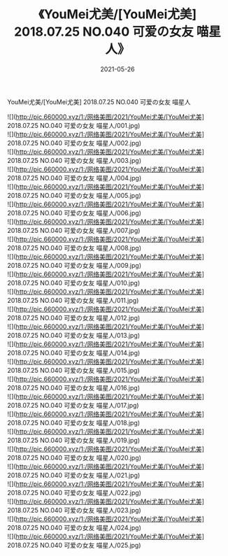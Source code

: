 ﻿---
layout: post
title:  《YouMei尤美/[YouMei尤美] 2018.07.25 NO.040 可爱の女友 喵星人》
date:   2021-05-26
img: http://pic.660000.xyz/1:/网络美图/2021/YouMei尤美/[YouMei尤美] 2018.07.25 NO.040 可爱の女友 喵星人/000.jpg
categories: [美女, 清纯, 唯美]
---

YouMei尤美/[YouMei尤美] 2018.07.25 NO.040 可爱の女友 喵星人

 ![](http://pic.660000.xyz/1:/网络美图/2021/YouMei尤美/[YouMei尤美] 2018.07.25 NO.040 可爱の女友 喵星人/001.jpg) <br>![](http://pic.660000.xyz/1:/网络美图/2021/YouMei尤美/[YouMei尤美] 2018.07.25 NO.040 可爱の女友 喵星人/002.jpg) <br>![](http://pic.660000.xyz/1:/网络美图/2021/YouMei尤美/[YouMei尤美] 2018.07.25 NO.040 可爱の女友 喵星人/003.jpg) <br>![](http://pic.660000.xyz/1:/网络美图/2021/YouMei尤美/[YouMei尤美] 2018.07.25 NO.040 可爱の女友 喵星人/004.jpg) <br>![](http://pic.660000.xyz/1:/网络美图/2021/YouMei尤美/[YouMei尤美] 2018.07.25 NO.040 可爱の女友 喵星人/005.jpg) <br>![](http://pic.660000.xyz/1:/网络美图/2021/YouMei尤美/[YouMei尤美] 2018.07.25 NO.040 可爱の女友 喵星人/006.jpg) <br>![](http://pic.660000.xyz/1:/网络美图/2021/YouMei尤美/[YouMei尤美] 2018.07.25 NO.040 可爱の女友 喵星人/007.jpg) <br>![](http://pic.660000.xyz/1:/网络美图/2021/YouMei尤美/[YouMei尤美] 2018.07.25 NO.040 可爱の女友 喵星人/008.jpg) <br>![](http://pic.660000.xyz/1:/网络美图/2021/YouMei尤美/[YouMei尤美] 2018.07.25 NO.040 可爱の女友 喵星人/009.jpg) <br>![](http://pic.660000.xyz/1:/网络美图/2021/YouMei尤美/[YouMei尤美] 2018.07.25 NO.040 可爱の女友 喵星人/010.jpg) <br>![](http://pic.660000.xyz/1:/网络美图/2021/YouMei尤美/[YouMei尤美] 2018.07.25 NO.040 可爱の女友 喵星人/011.jpg) <br>![](http://pic.660000.xyz/1:/网络美图/2021/YouMei尤美/[YouMei尤美] 2018.07.25 NO.040 可爱の女友 喵星人/012.jpg) <br>![](http://pic.660000.xyz/1:/网络美图/2021/YouMei尤美/[YouMei尤美] 2018.07.25 NO.040 可爱の女友 喵星人/013.jpg) <br>![](http://pic.660000.xyz/1:/网络美图/2021/YouMei尤美/[YouMei尤美] 2018.07.25 NO.040 可爱の女友 喵星人/014.jpg) <br>![](http://pic.660000.xyz/1:/网络美图/2021/YouMei尤美/[YouMei尤美] 2018.07.25 NO.040 可爱の女友 喵星人/015.jpg) <br>![](http://pic.660000.xyz/1:/网络美图/2021/YouMei尤美/[YouMei尤美] 2018.07.25 NO.040 可爱の女友 喵星人/016.jpg) <br>![](http://pic.660000.xyz/1:/网络美图/2021/YouMei尤美/[YouMei尤美] 2018.07.25 NO.040 可爱の女友 喵星人/017.jpg) <br>![](http://pic.660000.xyz/1:/网络美图/2021/YouMei尤美/[YouMei尤美] 2018.07.25 NO.040 可爱の女友 喵星人/018.jpg) <br>![](http://pic.660000.xyz/1:/网络美图/2021/YouMei尤美/[YouMei尤美] 2018.07.25 NO.040 可爱の女友 喵星人/019.jpg) <br>![](http://pic.660000.xyz/1:/网络美图/2021/YouMei尤美/[YouMei尤美] 2018.07.25 NO.040 可爱の女友 喵星人/020.jpg) <br>![](http://pic.660000.xyz/1:/网络美图/2021/YouMei尤美/[YouMei尤美] 2018.07.25 NO.040 可爱の女友 喵星人/021.jpg) <br>![](http://pic.660000.xyz/1:/网络美图/2021/YouMei尤美/[YouMei尤美] 2018.07.25 NO.040 可爱の女友 喵星人/022.jpg) <br>![](http://pic.660000.xyz/1:/网络美图/2021/YouMei尤美/[YouMei尤美] 2018.07.25 NO.040 可爱の女友 喵星人/023.jpg) <br>![](http://pic.660000.xyz/1:/网络美图/2021/YouMei尤美/[YouMei尤美] 2018.07.25 NO.040 可爱の女友 喵星人/024.jpg) <br>![](http://pic.660000.xyz/1:/网络美图/2021/YouMei尤美/[YouMei尤美] 2018.07.25 NO.040 可爱の女友 喵星人/025.jpg) <br>